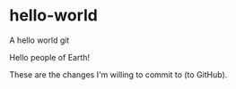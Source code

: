 # hello-world
A hello world git

Hello people of Earth!

These are the changes I'm willing to commit to (to GitHub).
